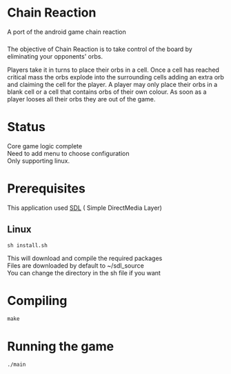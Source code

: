# Chain Reaction
A port of the android game chain reaction

###

The objective of Chain Reaction is to take control of the board by eliminating your opponents' orbs.

Players take it in turns to place their orbs in a cell.
Once a cell has reached critical mass the orbs explode into the surrounding cells
adding an extra orb and claiming the cell for the player.
 A player may only place their orbs in a blank cell or a cell that contains orbs of their own colour.
As soon as a player looses all their orbs they are out of the game.

###

# Status
Core game logic complete  
Need to add menu to choose configuration   
Only supporting linux.

# Prerequisites
This application used [SDL](https://www.libsdl.org/) ( Simple DirectMedia Layer)
## Linux 
```
sh install.sh
```
This will download and compile the required packages  
Files are downloaded by default to ~/sdl_source  
You can change the directory in the sh file if you want

# Compiling
```
make
```
# Running the game
```
./main
```


